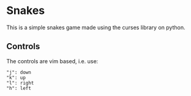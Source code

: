 # Snakes
This is a simple snakes game made using the curses library on python.

## Controls
The controls are vim based, i.e. use:

```
"j": down
"k": up
"l": right
"h": left
```
